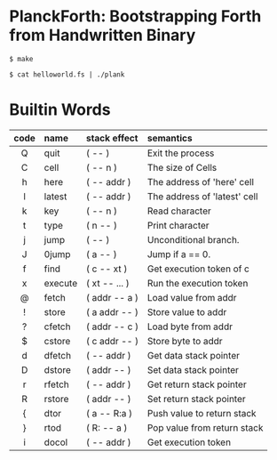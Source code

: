# PlanckForth: Bootstrapping Forth from Handwritten Binary

```
$ make
```


```
$ cat helloworld.fs | ./plank
```

# Builtin Words

| code | name     | stack effect  | semantics                      |
|:----:|:---------|:--------------|:-------------------------------|
| Q    | quit     | ( -- )        | Exit the process               |
| C    | cell     | ( -- n )      | The size of Cells              |
| h    | here     | ( -- addr )   | The address of 'here' cell     |
| l    | latest   | ( -- addr )   | The address of 'latest' cell   |
| k    | key      | ( -- n )      | Read character                 |
| t    | type     | ( n -- )      | Print character                |
| j    | jump     | ( -- )        | Unconditional branch.          |
| J    | 0jump    | ( a -- )      | Jump if a == 0.                |
| f    | find     | ( c -- xt )   | Get execution token of c       |
| x    | execute  | ( xt -- ... ) | Run the execution token        |
| @    | fetch    | ( addr -- a ) | Load value from addr           |
| !    | store    | ( a addr -- ) | Store value to addr            |
| ?    | cfetch   | ( addr -- c ) | Load byte from addr            |
| $    | cstore   | ( c addr -- ) | Store byte to addr             |
| d    | dfetch   | ( -- addr )   | Get data stack pointer         |
| D    | dstore   | ( addr -- )   | Set data stack pointer         |
| r    | rfetch   | ( -- addr )   | Get return stack pointer       |
| R    | rstore   | ( addr -- )   | Set return stack pointer       |
| {    | dtor     | ( a -- R:a )  | Push value to return stack     |
| }    | rtod     | ( R: -- a )   | Pop value from return stack    |
| i    | docol    | ( -- addr )   | Get execution token            |
